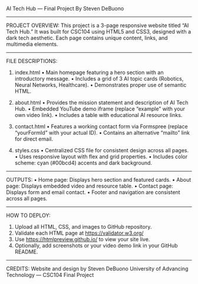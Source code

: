 AI Tech Hub — Final Project
By Steven DeBuono

--------------------------------
PROJECT OVERVIEW:
This project is a 3-page responsive website titled “AI Tech Hub.”
It was built for CSC104 using HTML5 and CSS3, designed with a dark tech aesthetic.
Each page contains unique content, links, and multimedia elements.

--------------------------------
FILE DESCRIPTIONS:

1. index.html
   • Main homepage featuring a hero section with an introductory message.
   • Includes a grid of 3 AI topic cards (Robotics, Neural Networks, Healthcare).
   • Demonstrates proper use of semantic HTML.

2. about.html
   • Provides the mission statement and description of AI Tech Hub.
   • Embedded YouTube demo iframe (replace “example” with your own video link).
   • Includes a table with educational AI resource links.

3. contact.html
   • Features a working contact form via Formspree (replace “yourFormId” with your actual ID).
   • Contains an alternative “mailto” link for direct email.

4. styles.css
   • Centralized CSS file for consistent design across all pages.
   • Uses responsive layout with flex and grid properties.
   • Includes color scheme: cyan (#00bcd4) accents and dark background.

--------------------------------
OUTPUTS:
• Home page: Displays hero section and featured cards.
• About page: Displays embedded video and resource table.
• Contact page: Displays form and email contact.
• Footer and navigation are consistent across all pages.

--------------------------------
HOW TO DEPLOY:
1. Upload all HTML, CSS, and images to GitHub repository.
2. Validate each HTML page at https://validator.w3.org/
3. Use https://htmlpreview.github.io/ to view your site live.
4. Optionally, add screenshots or your video demo link in your GitHub README.

--------------------------------
CREDITS:
Website and design by Steven DeBuono
University of Advancing Technology — CSC104 Final Project
